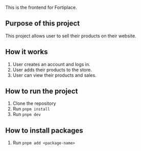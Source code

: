 This is the frontend for Fortiplace.

## Purpose of this project

This project allows user to sell their products on their website.

## How it works

1. User creates an account and logs in.
2. User adds their products to the store.
3. User can view their products and sales.

## How to run the project

1. Clone the repository
2. Run `pnpm install`
3. Run `pnpm dev`

## How to install packages

1. Run `pnpm add <package-name>`
